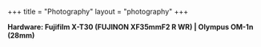 +++
title = "Photography"
layout = "photography"
+++

**Hardware: Fujifilm X-T30 (FUJINON XF35mmF2 R WR) | Olympus OM-1n (28mm)**

<div class="social">
    <!-- <a href="https://twitter.com/toxinu__" target="_blank"><span>Twitter ↪</span></a> -->
    <!-- <a href="https://instagram.com/toxinu_" target="_blank"><span>Instagram ↪</span></a> -->
    <!-- <a href="https://www.flickr.com/photos/183598867@N07/" target="_blank"><span>Flickr ↪</span></a> -->
    <!-- <a href="https://500px.com/toxinu/" target="_blank"><span>500px ↪</span></a> -->
</div>
